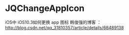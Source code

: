 # JQChangeAppIcon
 iOS中 iOS10.3如何更换 app 图标 韩俊强的博客 ：http://blog.csdn.net/qq_31810357/article/details/68489138
